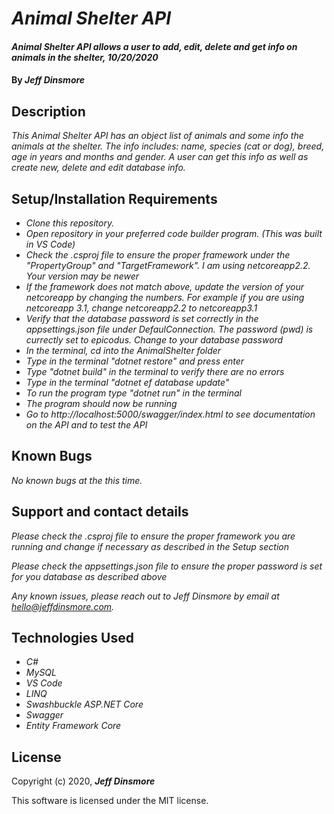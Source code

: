 # _Animal Shelter API_

#### _Animal Shelter API allows a user to add, edit, delete and get info on animals in the shelter, 10/20/2020_

#### By _Jeff Dinsmore_

## Description

_This Animal Shelter API has an object list of animals and some info the animals at the shelter. The info includes: name, species (cat or dog), breed, age in years and months and gender. A user can get this info as well as create new, delete and edit database info._

## Setup/Installation Requirements

* _Clone this repository._
* _Open repository in your preferred code builder program. (This was built in VS Code)_
* _Check the .csproj file to ensure the proper framework under the "PropertyGroup" and "TargetFramework". I am using netcoreapp2.2. Your version may be newer_
* _If the framework does not match above, update the version of your netcoreapp by changing the numbers. For example if you are using netcoreapp 3.1, change netcoreapp2.2 to netcoreapp3.1_
* _Verify that the database password is set correctly in the appsettings.json file under DefaulConnection. The password (pwd) is currectly set to epicodus. Change to your database password_
* _In the terminal, cd into the AnimalShelter folder_
* _Type in the terminal "dotnet restore" and press enter_
* _Type "dotnet build" in the terminal to verify there are no errors_
* _Type in the terminal "dotnet ef database update"_
* _To run the program type "dotnet run" in the terminal_
* _The program should now be running_
* _Go to http://localhost:5000/swagger/index.html to see documentation on the API and to test the API_

## Known Bugs

_No known bugs at the this time._

## Support and contact details

_Please check the .csproj file to ensure the proper framework you are running and change if necessary as described in the Setup section_

_Please check the appsettings.json file to ensure the proper password is set for you database as described above_

_Any known issues, please reach out to Jeff Dinsmore by email at hello@jeffdinsmore.com._

## Technologies Used

* _C#_
* _MySQL_
* _VS Code_
* _LINQ_
* _Swashbuckle ASP.NET Core_
* _Swagger_
* _Entity Framework Core_


## License

Copyright (c) 2020, **_Jeff Dinsmore_**

This software is licensed under the MIT license.
